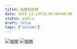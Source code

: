 ```yaml
---
title: 狐狸和玫瑰
date: 2015-11-23T14:05:00+08:00
status: public
draft: false
tags: ["autumn"]
---
```



![插图](http://7xokga.com1.z0.glb.clouddn.com/blog-p2218744059.jpg-farbox.ill)
![插图](http://7xokga.com1.z0.glb.clouddn.com/blog-p2239866432.jpg-farbox.ill)